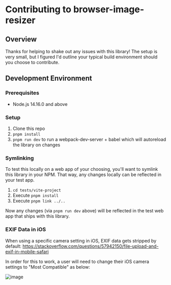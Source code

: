 # Contributing to browser-image-resizer

## Overview

Thanks for helping to shake out any issues with this library! The setup is very small, but I figured I'd outline your typical build environment should you choose to contribute.

## Development Environment

### Prerequisites

- Node.js 14.16.0 and above

### Setup

1. Clone this repo
1. `pnpm install`
1. `pnpm run dev` to run a webpack-dev-server + babel which will autoreload the library on changes

### Symlinking

To test this locally on a web app of your choosing, you'll want to symlink this library in your NPM. That way, any changes locally can be reflected in your test app.

1. `cd tests/vite-project`
1. Execute `pnpm install`
1. Execute `pnpm link ../..`

Now any changes (via `pnpm run dev` above) will be reflected in the test web app that ships with this library.

### EXIF Data in iOS

When using a specific camera setting in iOS, EXIF data gets stripped by default: https://stackoverflow.com/questions/57942150/file-upload-and-exif-in-mobile-safari

In order for this to work, a user will need to change their iOS camera settings to "Most Compatible" as below:

![image](https://user-images.githubusercontent.com/6023705/87861285-d2b6a180-c912-11ea-9c44-d29c784cb783.png)
